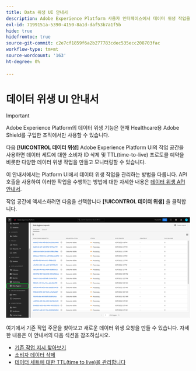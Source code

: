 ```yaml
---
title: Data 위생 UI 안내서
description: Adobe Experience Platform 사용자 인터페이스에서 데이터 위생 작업을 관리하는 방법을 알아봅니다.
exl-id: 7199151a-5390-4150-8a1d-daf53b7a1f5b
hide: true
hidefromtoc: true
source-git-commit: c2e7cf1859f6a2b277783cdec535ecc208703fac
workflow-type: tm+mt
source-wordcount: '163'
ht-degree: 0%

---
```


# 데이터 위생 UI 안내서

>[!IMPORTANT]
>
>Adobe Experience Platform의 데이터 위생 기능은 현재 Healthcare용 Adobe Shield를 구입한 조직에서만 사용할 수 있습니다.

다음 **[!UICONTROL 데이터 위생]** Adobe Experience Platform UI의 작업 공간을 사용하면 데이터 세트에 대한 소비자 ID 삭제 및 TTL(time-to-live) 프로토콜 예약을 비롯한 다양한 데이터 위생 작업을 만들고 모니터링할 수 있습니다.

이 안내서에서는 Platform UI에서 데이터 위생 작업을 관리하는 방법을 다룹니다. API 호출을 사용하여 이러한 작업을 수행하는 방법에 대한 자세한 내용은 [데이터 위생 API 안내서](../api/overview.md).

작업 공간에 액세스하려면 다음을 선택합니다 **[!UICONTROL 데이터 위생]** 을 클릭합니다.

![이미지를 보여주는 이미지 [!UICONTROL 데이터 위생] 플랫폼 UI의 작업 영역](../images/ui/overview/home.png)

여기에서 기존 작업 주문을 찾아보고 새로운 데이터 위생 요청을 만들 수 있습니다. 자세한 내용은 이 안내서의 다음 섹션을 참조하십시오.

* [기존 작업 지시 찾아보기](./browse.md)
* [소비자 데이터 삭제](./delete-consumer.md)
* [데이터 세트에 대한 TTL(time to live)을 관리합니다](./ttl.md)
